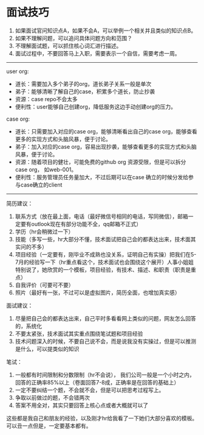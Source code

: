 # 面试技巧
1. 如果面试官问知识点A，如果不会A，可以举例一个相关并且类似的知识点B。
2. 如果不理解问题，可以追问具体问题方向和范围？
3. 不理解面试题，可以抓住核心词汇进行描述。
4. 面试过程中，不要回答马上入职，需要表示一个自信，需要考虑一周。


---
user org:
* 道长：需要加入多个弟子的org，道长弟子关系一般是单次
* 弟子：能够清晰了解自己的case，积累多个道长，防止抄袭
* 资源：case repo不会太多
* 便利性：user能够自己创建org，降低服务这边手动创建org的压力。
  
case org:
* 道长：只需要加入对应的case org，能够清晰看出自己的case org，能够查看更多的实现方式和头脑风暴，便于讨论。
* 弟子：加入对应的case org，容易出现抄袭，能够查看更多的实现方式和头脑风暴，便于讨论。
* 资源：随着项目的健壮，可能免费的github org 资源受限，但是可以拆分case org， 如web-001。
* 便利性：服务管理员任务量加大，不过后期可以在case 确立的时候分发给参与case确立的client



---
简历建议：
1.  联系方式（放在最上面，电话（最好微信号相同的电话，写同微信），邮箱一定要有outlook现在有部分功能不全，qq邮箱不正式）
2. 学历（hr会稍微过一下）
3. 技能（多写一些，hr大部分不懂，技术面试把自己会的都表达出来，技术面其实问的不多）
4. 项目经验（一定要有，刚毕业不成熟也没关系，证明自己有实操）把我们在5-7月的经验写一下（hr重点看这个，技术面试也会围绕这个展开）人事小姐姐特别说了，她欣赏的一个模板，项目经验，有技术、描述、和职责（职责是重点）
5. 自我评价（可要可不要）
6. 照片（最好有一张，不过可以是虚拟图片，简历全面，也增加真实感）

面试建议：
1. 尽量把自己会的都表达出来，自己平时多看看网上类似的问题，网友怎么回答的，系统化
2. 不要太紧张，技术面试其实重点围绕笔试题和项目经验
3. 技术问题深入的时候，不要自己说不会，而是说我没有实操过，但是可以推测是什么，可以提类似的知识

笔试：
1. 一般都有时间限制和分数限制（hr不会说），
我们公司一般是一个小时之内，回答的正确率85%以上（卷面回答7-8成，正确率是在回答的基础上）
2. 一定不要纠结一个题，不会就不会，但是可以把思考过程写上。
3. 争取以前做过的题，不会错两次
4. 答案不用全对，其实只要回答上核心点或者大概就可以了

这些都是我自己和朋友的经验，以及刚才hr给我看了一下她们大部分喜欢的模板。
可以丑一点但是，一定要基本都有。